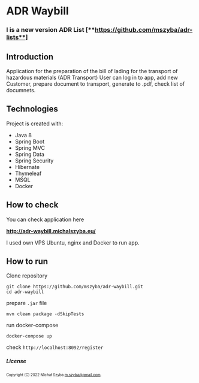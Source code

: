 # ADR Waybill

### I is a new version ADR List [**https://github.com/mszyba/adr-lists**]

## Introduction
Application for the preparation of the bill of lading for the transport of hazardous materials (ADR Transport)
User can log in to app, add new Customer, prepare document to transport, generate to .pdf, check list of documnets.

## Technologies
Project is created with:
* Java 8
* Spring Boot
* Spring MVC
* Spring Data
* Spring Security
* Hibernate
* Thymeleaf
* MSQL
* Docker

## How to check
You can check application here

**http://adr-waybill.michalszyba.eu/**

I used own VPS Ubuntu, nginx and Docker to run app.

## How to run
Clone repository
```
git clone https://github.com/mszyba/adr-waybill.git
cd adr-waybill
```

prepare `.jar` file

`mvn clean package -dSkipTests`

run docker-compose

`docker-compose up`

check `http://localhost:8092/register`

##### License
<sub><sup>Copyright (C) 2022 Michał Szyba <m.szyba@gmail.com>.</sup></sub>
